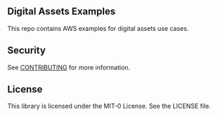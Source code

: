 ## Digital Assets Examples

This repo contains AWS examples for digital assets use cases.  

## Security

See [CONTRIBUTING](CONTRIBUTING.md#security-issue-notifications) for more information.

## License

This library is licensed under the MIT-0 License. See the LICENSE file.


